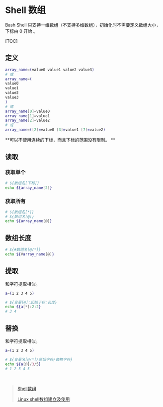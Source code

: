 # Shell 数组

 Bash Shell 只支持一维数组（不支持多维数组），初始化时不需要定义数组大小，下标由 0 开始 。

[TOC]

## 定义

```bash
array_name=(value0 value1 value2 value3)
# 或
array_name=(
value0
value1
value2
value3
)
# 或
array_name[0]=value0
array_name[1]=value1
array_name[2]=value2
# 或
array_name=([2]=value0 [3]=value1 [7]=value2)
```

 **可以不使用连续的下标，而且下标的范围没有限制。 **

## 读取

### 获取单个

```bash
# ${数组名[下标]}
echo ${array_name[2]}
```

### 获取所有

```bash
# ${数组名[*]}
# ${数组名[@]}
echo ${array_name[@]}
```

## 数组长度

```bash
# ${#数组名[@/*]}
echo ${#array_name[@]}
```

## 提取

和字符提取相似。

```bash
a=(1 2 3 4 5)

# ${变量[@]:起始下标:长度}
echo ${a[*]:2:2}
# 3 4
```

## 替换

和字符提取相似。

```bash
a=(1 2 3 4 5)

# ${变量名[@/*]/原始字符/替换字符}
echo ${a[@]/3/5}
# 1 2 5 4 5
```

<br/>

> [Shell数组]( http://c.biancheng.net/cpp/view/7002.html )
>
> [Linux shell数组建立及使用]( https://www.jianshu.com/p/10359d0924cf )